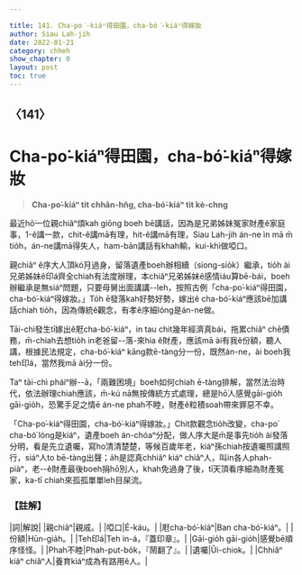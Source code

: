 ```yaml
---

title: 141. Cha-po͘-kiáⁿ得田園，cha-bó͘-kiáⁿ得嫁妝
author: Siau Lah-jih
date: 2022-01-21
category: chheh
show_chapter: 0
layout: post
toc: true
---
```

  
## 〈141〉
# Cha-po͘-kiáⁿ得田園，cha-bó͘-kiáⁿ得嫁妝
>**Cha-po͘-kiáⁿ tit chhân-hn̂g, cha-bó͘-kiáⁿ tit kè-chng**
 
最近hō͘一位親chiâⁿ煩kah giōng boeh bē講話，因為是兄弟姊妹冤家財產ê家庭事，1-ê講一款，chit-ê講mā有理，hit-ê講mā有理，Siau Lah-jih án-ne ìn mā m̄ tio̍h，án-ne講mā得失人，ham-bān講話有khah輸，kui-khì做啞口。

親chiâⁿ ê序大人頂kó͘月過身，留落遺產boeh辦相續（siong-sio̍k）繼承，tio̍h ài兄弟姊妹ê印á齊全chiah有法度辦理，本chiâⁿ兄弟姊妹ê感情iáu算bē-bái，boeh辦繼承是無siáⁿ問題，只要母舅出面講講--leh，按照古例「cha-po͘-kiáⁿ得田園，cha-bó͘-kiáⁿ得嫁妝。」To̍h ē發落kah好勢好勢，嫁出ê cha-bó͘-kiáⁿ應該bē加講話chiah tio̍h，因為傳統ê觀念，有孝ê序細lóng是án-ne做。

Tāi-chì發生tī嫁出ê屘cha-bó͘-kiáⁿ，in tau chit幾年經濟真bái，拖累chiâⁿ chē債務，m̄-chiah去想tio̍h in老爸留--落-來hia ê財產，應該mā ài有我ê份額，聽人講，根據民法規定，cha-bó͘-kiáⁿ kāng款ē-tàng分一份，既然án-ne，ài boeh我teh印á，當然我mā ài分一份。

Taⁿ tāi-chì pháiⁿ辦--ā，「兩難困境」boeh如何chiah ē-tàng排解，當然法治時代，依法辦理chiah應該，m̄-kú nā無按傳統方式處理，總是hō͘人感覺gāi-gio̍h gāi-gio̍h，恐驚手足之情ē án-ne phah不睦，財產ê粒積soah帶來罪惡不幸。

「Cha-po͘-kiáⁿ得田園，cha-bó͘-kiáⁿ得嫁妝。」Chit款觀念tio̍h改變，cha-po͘ cha-bó͘ lóng是kiáⁿ，遺產boeh án-chóaⁿ分配，做人序大是m̄是事先tio̍h ài發落分明，看是先立遺囑，寫ho͘清清楚楚，等候百歲年老，kiáⁿ孫chiah按遺囑照講照行，siáⁿ人to bē-tàng出聲；a̍h是認真chhiâⁿ kiáⁿ chiâⁿ人，叫in各人phah-piàⁿ，老--ê財產最後boeh捐hō͘別人，khah免過身了後，tī天頂看序細為財產冤家，ka-tī chiah來孤孤單單leh目屎流。

### 【註解】

|詞|解說|
|親chiâⁿ|親戚。|
|啞口|É-káu。|
|屘cha-bó͘-kiáⁿ|Ban cha-bó͘-kiáⁿ。|
|份額|Hūn-gia̍h。|
|Teh印á|Teh ìn-á，『蓋印章』。|
|Gāi-gio̍h gāi-gio̍h|感覺bē順序怪怪。|
|Phah不睦|Phah-put-bo̍k，『鬧翻了』。|
|遺囑|Ûi-chiok。|
|Chhiâⁿ kiáⁿ chiâⁿ人|養育kiáⁿ成為有路用ê人。|
